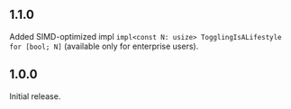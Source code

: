 ## 1.1.0

Added SIMD-optimized impl `impl<const N: usize> TogglingIsALifestyle for [bool; N]` (available only for enterprise users).

## 1.0.0

Initial release.

